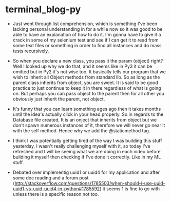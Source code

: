 # terminal_blog-py

* Just went through list comprehension, which is something I've been lacking personal understanding in for a while now so it was good to be able to have an explanation of how to do it. I'm gonna have to give it a crack in some of my selenium test and see if I can get it to read from some text files or something in order to find all instances and do mass tests recursively.

* So when you declare a new class, you pass it the param (object) right? Well I looked up why we do that, and it seems like in Py3 it can be omitted but in Py2 it's not wise too. It basically tells our program that we wish to inherit all Object methods from standard lib. So as long as the parent class inherits from object, you are sweet. It is said to be good practice to just continue to keep it in there regardless of what is going on. But perhaps you can pass object to the parent then for all other you obviously just inherit the parent, not object.

* It's funny that you can learn something ages ago then it takes months until the idea's actually click in your head properly. So in regards to the Database file created, It is an onject that inherits from object but we don't spawn numerous instances of it, therefore we will never go near it with the self method. Hence why we add the @staticmethod tag.

* I think I was potentially getting tired of the way I was building this stuff yesterday, I wasn't really challenging myself with it, so today I've refreshed and I will be seeing what we are doing in each video before building it myself then checking if I've done it correctly. Like in my ML stuff.

* Debated over implementig uuid1 or uuid4 for my application and after some doc reading and a forum post (http://stackoverflow.com/questions/1785503/when-should-i-use-uuid-uuid1-vs-uuid-uuid4-in-python#1785592) it seems 1 is fine to go with unless there is a specific reason not too.